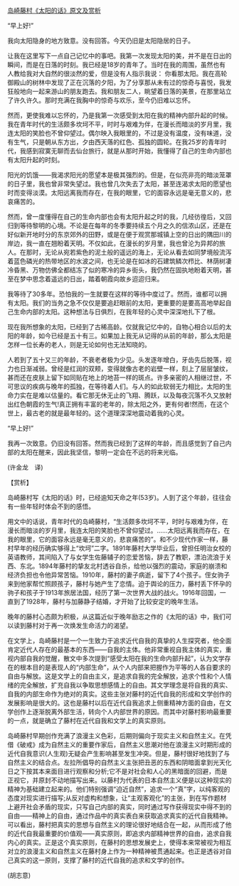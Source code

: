 [岛崎藤村《太阳的话》原文及赏析](https://www.vrrw.net/wx/12194.html)

“早上好!”

我向太阳隐身的地方致意。没有回答。今天仍旧是太阳隐居的日子。

让我在这里写下一点自己记忆中的事吧。我第一次发现太阳的美，并不是在日出的瞬间，而是在日落的时刻。我已经是18岁的青年了。当时在我的周围，虽然也有人教给我对大自然的很淡然的爱，但是没有人指示我说： 你看那太阳。我在高轮御殿山的树林中发现了正在沉落的夕阳，为了分享那从未有过的惊奇与喜悦，我发狂般地向一起来游山的朋友跑去。我和朋友二人，眺望着日落的美景，在那里站立了许久许久。那时充满在我胸中的惊奇与欢乐，至今仍旧难以忘怀。

然而，更使我难以忘怀的，乃是我第一次感受到太阳在我的精神内部升起的时候。我在青年时代的生活颇多坎坷不平，时时与艰难为伴，在漫长而暗淡的岁月里，我连太阳的笑脸也不曾仰望过。偶尔映入我眼里的，不过是没有温度，没有味道，没有生气，只是朝从东方出，夕由西天落的红色、孤独的圆轮。在我25岁的青年时代，我感到寂寞无聊而去仙台旅行，就是从那时开始，我懂得了自己的生命内部也有太阳升起的时刻。

阳光的饥饿——我渴求阳光的愿望本是极其强烈的。但是，在似亮非亮的暗淡笼罩的日子里，我也曾非常失望过。我也曾几次失去了太阳，甚至连渴求太阳的愿望也时而变得淡漠。太阳远离我而存在，在我的眼里，它的面容永远是毫无意义的，悲哀痛苦的。

然而，曾一度懂得在自己的生命内部也会有太阳升起之时的我，几经彷徨后，又回归到等待黎明的心境。不论是在每年的冬季要持续五个月之久的信浓山区，还是在好似新开地时分的东京郊外的田野，或是在便于观赏那城镇上空的日出的隅田川的岸边，我一直在翘盼着天明。不仅如此，在漫长的岁月里，我也曾沦为异邦的旅人。在那时，无论从宛若紫色的泥土般的遥远的海上，无论从看去如同梦境般流泻着蓝色磷光的热带地区的水波之间，也无论是在如冰的石建筑鳞次栉比、林荫树凄冷昏黑、万物仿佛全都结冻了似的寒冷的异乡街头，我仍然在固执地盼着天明，甚至在梦中思念着遥远的日出，踏着朝霞向故乡迢迢归来。

我等待了30多年。恐怕我的一生就要在这样的等待中度过了。然而，谁都可以拥有太阳。我们的当务之急不仅仅是要追赶眼前的太阳，更重要的是要高高地举起自己生命内部的太阳。这种想法与日俱烈，在我年轻的心灵中深深地扎下了根。

现在我所想象的太阳，已经到了古稀高龄。仅就我记忆中的，自物心相合以后的太阳的年龄，如今已经是五十有三。如果加上我无从记得的从前的年龄，那么太阳是怎样一位长寿的老人，则是无论如何也无法知晓的。

人若到了五十又三的年龄，不衰老者极为少见。头发逐年增白，牙齿先后脱落，视力也日渐减弱。曾经是红润的双颊，变得就像古老的岩壁一样，刻上了层层皱纹，甚而还在皮肤上留下如同贴在地上的地苔一样的斑点。许多亲密的人相继过世，不可思议的疾病与晚年的孤独，在等待着人们。与人的如此软弱无力相比，太阳的生命力实在是难以估量的。看它那无休无止的飞翔、腾跃，以及每夜沉落不久又放射出红色朝霞的生气!真正拥有丰富的老年的，除太阳之外，更有何者!然而，在这个世上，最古老的就是最年轻的。这个道理深深地震动着我的心灵。

“早上好!”

我再一次致意。仍旧没有回答。然而我已经到了这样的年龄，而且感觉到了自己内部的太阳在醒来，因此我坚信，黎明一定会在不远的将来光临。

(许金龙　译)



【赏析】

岛崎藤村写《太阳的话》时，已经逾知天命之年(53岁)。人到了这个年龄，往往会有一些年轻时体会不到的感悟。

用文中的话说，青年时代的岛崎藤村，“生活颇多坎坷不平，时时与艰难为伴，在漫长而暗淡的岁月里，我连太阳的笑脸也不曾仰望过。……太阳远离我而存在，在我的眼里，它的面容永远是毫无意义的，悲哀痛苦的”。和不少现代作家一样，藤村早年的经历确实够得上“坎坷”二字。1891年藤村大学毕业后，曾担任明治女校的英语教师，其间陷入了与女学生佐藤辅子的恋爱苦恼，辞去了教职，漂泊流浪于关西、东北。1894年藤村的挚友北村透谷自杀，给他以强烈的震动，家庭的崩溃和经济负担也令他异常苦恼。1910年，藤村的妻子病逝，留下了4个孩子。侄女驹子来到他家帮忙照顾孩子，藤村与她产生了恋情。迫于舆论的压力，藤村丢下怀孕的驹子和孩子于1913年旅居法国，经历了第一次世界大战的战火。1916年回国，一直到了1928年，藤村与加藤静子结婚，才开始了比较安定的晚年生活。

晚年的藤村心态颇为积极，从这篇近似于晚年励志之作的《太阳的话》中，我们可以读到藤村对于再一次焕发生命活力的渴望。

在文学上，岛崎藤村是一个一生致力于追求近代自我的真挚的人生探究者，他全面肯定近代人存在的最基本的东西——自我的主体。他非常重视自我主体的真实，重视内部自我的觉醒，散文中多次提到“感受太阳在我的生命内部升起”，认为文学存在的根本目的是表现人的“内部生命”，从个人内部来把握作为平等的人各自要求的自由与解放。这是文学上的自由主义，是追求自我的完全解放，追求个性和个人情绪的完全解放，扩充自我以争取思想感情上的自由。其文学理念是将自我的真实、自我的内部生命作为绝对的真实。这些主张对藤村的近代自我的形成和文学创作的发展影响是很大的。这也是藤村以后在近代自我追求上侧重精神方面的自由，在文学创作上逐渐脱离外部生活，转向个人内部世界的原因。而其中对藤村影响最重要的一点，就是确立了藤村在近代自我和文学上的真实原则。

岛崎藤村早期创作充满了浪漫主义色彩，后期则偏向于现实主义和自然主义。在凭借《破戒》成为自然主义的重要作家后，自然主义思潮对他在浪漫主义时期形成的近代自我意识(人生观)无疑会产生影响甚至发生冲突。但是，藤村很好地找到了与自然主义的结合点。左拉所倡导的自然主义主张把丑恶的东西和阴暗面拿到光天化日之下按其本来面目进行观察和分析;它不是对社会和人心的黑暗面的回避，而是正视它，并原封不动地描写出来。以藤村为代表的日本自然主义便是以这种现实的精神为基础建立起来的。他们特别强调“迫近自然”，追求一个“真”字，以纯客观的态度对现实进行描写;从反对虚构和想象，让“主观客观化”的主张，到在写作题材上避开社会矛盾的现实，只写自己内部的真实，同时通过写作获得现实中得不到的自由——精神上的自由，通过作品中的真实表白来获取追求真实的近代自我精神。可以看出，藤村把真实的思想与自然主义的理论很好地结合在一起，从而形成了他的近代自我最重要的价值观——真实原则，即追求内部精神世界的自由，追求自我内心的真实。正是这个真实原则，在藤村的思想发展史上，使得本来常被视为相互对立的浪漫主义和自然主义在藤村身上作为一种精神被贯通起来。也正是透谷对自己真实的这一原则，支撑了藤村的近代自我的追求和文学的创作。

(胡志意)

